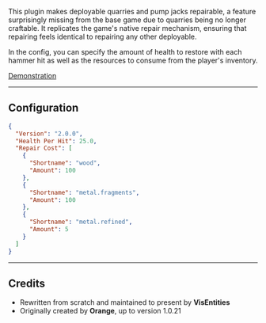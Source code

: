 This plugin makes deployable quarries and pump jacks repairable, a feature surprisingly missing from the base game due to quarries being no longer craftable. It replicates the game's native repair mechanism, ensuring that repairing feels identical to repairing any other deployable.

In the config, you can specify the amount of health to restore with each hammer hit as well as the resources to consume from the player's inventory.

[Demonstration](https://youtu.be/vdGoMF6PIoI)

-----------------

## Configuration
```json
{
  "Version": "2.0.0",
  "Health Per Hit": 25.0,
  "Repair Cost": [
    {
      "Shortname": "wood",
      "Amount": 100
    },
    {
      "Shortname": "metal.fragments",
      "Amount": 100
    },
    {
      "Shortname": "metal.refined",
      "Amount": 5
    }
  ]
}
```

-----------------------------

## Credits
*  Rewritten from scratch and maintained to present by **VisEntities**
*  Originally created by **Orange**, up to version 1.0.21
